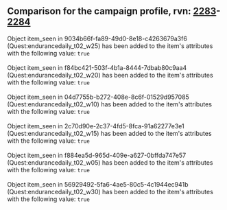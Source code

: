 ## Comparison for the campaign profile, rvn: [2283](https://github.com/PRO100KatYT/FortniteProfileRevisions/tree/main/profiles/campaign/2283%20campaign.json)-[2284](https://github.com/PRO100KatYT/FortniteProfileRevisions/tree/main/profiles/campaign/2284%20campaign.json)

Object item_seen in 9034b66f-fa89-49d0-8e18-c4263679a3f6 (Quest:endurancedaily_t02_w25) has been added to the item's attributes with the following value: `true`
<br><br>
Object item_seen in f84bc421-503f-4b1a-8444-7dbab80c9aa4 (Quest:endurancedaily_t02_w20) has been added to the item's attributes with the following value: `true`
<br><br>
Object item_seen in 04d7755b-b272-408e-8c6f-01529d957085 (Quest:endurancedaily_t02_w10) has been added to the item's attributes with the following value: `true`
<br><br>
Object item_seen in 2c70d90e-2c37-4fd5-8fca-91a62277e3e1 (Quest:endurancedaily_t02_w15) has been added to the item's attributes with the following value: `true`
<br><br>
Object item_seen in f884ea5d-965d-409e-a627-0bffda747e57 (Quest:endurancedaily_t02_w05) has been added to the item's attributes with the following value: `true`
<br><br>
Object item_seen in 56929492-5fa6-4ae5-80c5-4c1944ec941b (Quest:endurancedaily_t02_w30) has been added to the item's attributes with the following value: `true`
<br><br>
